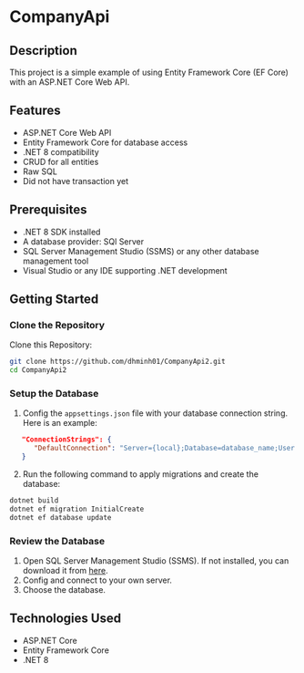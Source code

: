 # CompanyApi

## Description

This project is a simple example of using Entity Framework Core (EF Core) with an ASP.NET Core Web API.

## Features

- ASP.NET Core Web API
- Entity Framework Core for database access
- .NET 8 compatibility
- CRUD for all entities
- Raw SQL
- Did not have transaction yet

## Prerequisites

- .NET 8 SDK installed
- A database provider: SQl Server
- SQL Server Management Studio (SSMS) or any other database management tool
- Visual Studio or any IDE supporting .NET development

## Getting Started

### Clone the Repository

Clone this Repository:

```bash
git clone https://github.com/dhminh01/CompanyApi2.git
cd CompanyApi2
```

### Setup the Database

1. Config the `appsettings.json` file with your database connection string. Here is an example:

```json
   "ConnectionStrings": {
      "DefaultConnection": "Server={local};Database=database_name;User Id=your_username;Password=your_password;Trusted_Connection=True;MultipleActiveResultSets=true;TrustServerCertificate=True"
   }
```

2. Run the following command to apply migrations and create the database:

```bash
dotnet build
dotnet ef migration InitialCreate
dotnet ef database update
```

### Review the Database

1. Open SQL Server Management Studio (SSMS). If not installed, you can download it from [here](https://learn.microsoft.com/en-us/sql/ssms/download-sql-server-management-studio-ssms).
2. Config and connect to your own server.
3. Choose the database.

## Technologies Used

- ASP.NET Core
- Entity Framework Core
- .NET 8
